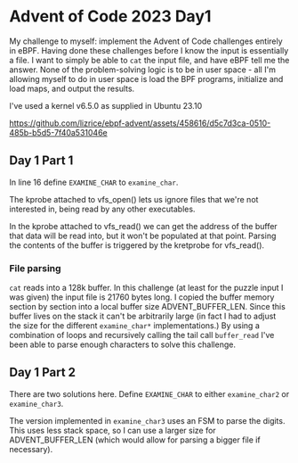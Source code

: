 # Advent of Code 2023 Day1

My challenge to myself: implement the Advent of Code challenges entirely in
eBPF. Having done these challenges before I know the input is essentially a
file. I want to simply be able to `cat` the input file, and have eBPF tell me
the answer. None of the problem-solving logic is to be in user space - all I'm
allowing myself to do in user space is load the BPF programs, initialize and 
load maps, and output the results. 

I've used a kernel v6.5.0 as supplied in Ubuntu 23.10

https://github.com/lizrice/ebpf-advent/assets/458616/d5c7d3ca-0510-485b-b5d5-7f40a531046e

## Day 1 Part 1

In line 16 define `EXAMINE_CHAR` to `examine_char`.

The kprobe attached to vfs_open() lets us ignore files that we're not interested
in, being read by any other executables. 

In the kprobe attached to vfs_read() we can get the address of the buffer that
data will be read into, but it won't be populated at that point. Parsing the
contents of the buffer is triggered by the kretprobe for vfs_read(). 

### File parsing

`cat` reads into a 128k buffer. In this challenge (at least for the puzzle input 
I was given) the input file is 21760 bytes long. I copied the buffer memory section by section 
into a local buffer size ADVENT_BUFFER_LEN. Since this buffer lives on the stack it
can't be arbitrarily large (in fact I had to adjust the size for the different
`examine_char*` implementations.) By using a combination of loops and recursively calling 
the tail call `buffer_read` I've been able to parse enough characters to solve this challenge. 

## Day 1 Part 2

There are two solutions here. Define `EXAMINE_CHAR` to either `examine_char2` or `examine_char3`. 

The version implemented in `examine_char3` uses an FSM to parse the digits. This uses less stack 
space, so I can use a larger size for ADVENT_BUFFER_LEN (which would allow for parsing a bigger 
file if necessary).

